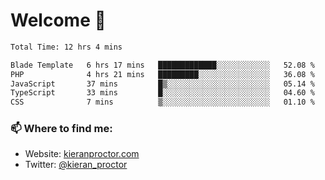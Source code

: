 # Welcome 🦘

<!--START_SECTION:waka-->

```txt
Total Time: 12 hrs 4 mins

Blade Template   6 hrs 17 mins   █████████████░░░░░░░░░░░░   52.08 %
PHP              4 hrs 21 mins   █████████░░░░░░░░░░░░░░░░   36.08 %
JavaScript       37 mins         █▒░░░░░░░░░░░░░░░░░░░░░░░   05.14 %
TypeScript       33 mins         █░░░░░░░░░░░░░░░░░░░░░░░░   04.60 %
CSS              7 mins          ▒░░░░░░░░░░░░░░░░░░░░░░░░   01.10 %
```

<!--END_SECTION:waka-->

### 📫 Where to find me:

-   Website: [kieranproctor.com](https://kieranproctor.com/)
-   Twitter: [@kieran_proctor](https://twitter.com/kieran_proctor)
